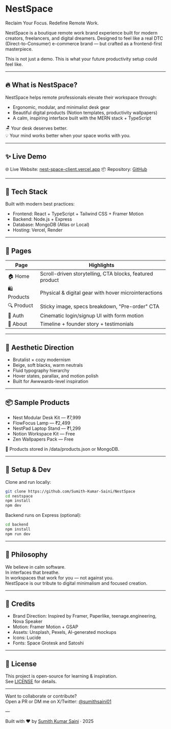 # NestSpace
Reclaim Your Focus. Redefine Remote Work.

NestSpace is a boutique remote work brand experience built for modern creators, freelancers, and digital dreamers. Designed to feel like a real DTC (Direct-to-Consumer) e-commerce brand — but crafted as a frontend-first masterpiece.

This is not just a demo. This is what your future productivity setup could feel like.

---

## 🔥 What is NestSpace?

NestSpace helps remote professionals elevate their workspace through:

- Ergonomic, modular, and minimalist desk gear
- Beautiful digital products (Notion templates, productivity wallpapers)
- A calm, inspiring interface built with the MERN stack + TypeScript

🪑 Your desk deserves better.  
💡 Your mind works better when your space works with you.

---

## ✨ Live Demo

🌐 Live Website: [nest-space-client.vercel.app](https://nest-space-client.vercel.app/)
📦 Repository: [GitHub](https://github.com/Sumith-Kumar-Saini/NestSpace)

---

## 🔧 Tech Stack

Built with modern best practices:

- Frontend: React + TypeScript + Tailwind CSS + Framer Motion
- Backend: Node.js + Express
- Database: MongoDB (Atlas or Local)
- Hosting: Vercel, Render

---

## 📄 Pages

| Page           | Highlights                                                |
|----------------|-----------------------------------------------------------|
| 🏠 Home        | Scroll-driven storytelling, CTA blocks, featured product  |
| 🛍️ Products    | Physical & digital gear with hover microinteractions     |
| 🔍 Product     | Sticky image, specs breakdown, "Pre-order" CTA            |
| 🔐 Auth        | Cinematic login/signup UI with form motion                |
| 👤 About       | Timeline + founder story + testimonials                   |

---

## 🎨 Aesthetic Direction

- Brutalist × cozy modernism
- Beige, soft blacks, warm neutrals
- Fluid typography hierarchy
- Hover states, parallax, and motion polish
- Built for Awwwards-level inspiration

---

## 📦 Sample Products

- Nest Modular Desk Kit — ₹7,999
- FlowFocus Lamp — ₹2,499
- NestPad Laptop Stand — ₹1,299
- Notion Workspace Kit — Free
- Zen Wallpapers Pack — Free

📁 Products stored in /data/products.json or MongoDB.

---

## 🚀 Setup & Dev

Clone and run locally:

```bash
git clone https://github.com/Sumith-Kumar-Saini/NestSpace
cd nestspace
npm install
npm dev
```

Backend runs on Express (optional):  
```bash
cd backend
npm install
npm run dev
```

---

## 🧠 Philosophy

We believe in calm software.  
In interfaces that breathe.  
In workspaces that work for you — not against you.  
NestSpace is our tribute to digital minimalism and focused creation.

---

## 🙌 Credits

- Brand Direction: Inspired by Framer, Paperlike, teenage.engineering, Nova Speaker
- Motion: Framer Motion + GSAP
- Assets: Unsplash, Pexels, AI-generated mockups
- Icons: Lucide
- Fonts: Space Grotesk and Satoshi

---

## 📜 License

This project is open-source for learning & inspiration.  
See [LICENSE](LICENSE) for details.

---

Want to collaborate or contribute?  
Open a PR or DM me on X/Twitter: [@sumithsaini01](https://x.com/sumithsaini01)

—

Built with ❤️ by [Sumith Kumar Saini](https://github.com/Sumith-Kumar-Saini/) · 2025
